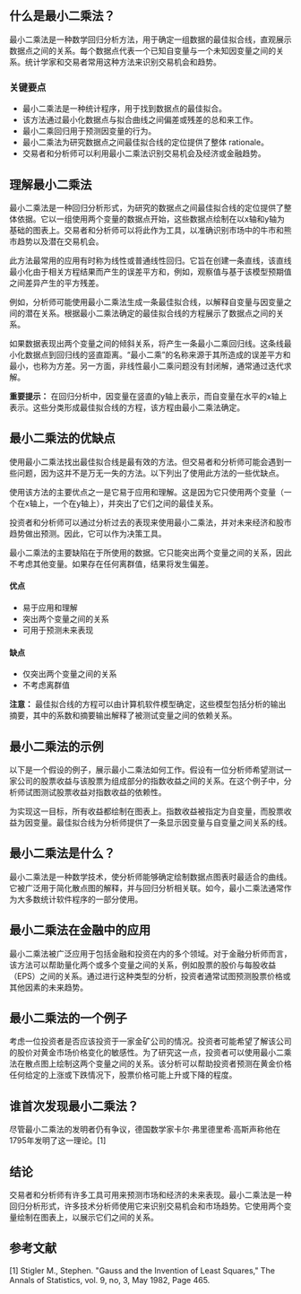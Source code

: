 ## 什么是最小二乘法？

最小二乘法是一种数学回归分析方法，用于确定一组数据的最佳拟合线，直观展示数据点之间的关系。每个数据点代表一个已知自变量与一个未知因变量之间的关系。统计学家和交易者常用这种方法来识别交易机会和趋势。

### 关键要点

- 最小二乘法是一种统计程序，用于找到数据点的最佳拟合。
- 该方法通过最小化数据点与拟合曲线之间偏差或残差的总和来工作。
- 最小二乘回归用于预测因变量的行为。
- 最小二乘法为研究数据点之间最佳拟合线的定位提供了整体 rationale。
- 交易者和分析师可以利用最小二乘法识别交易机会及经济或金融趋势。

## 理解最小二乘法

最小二乘法是一种回归分析形式，为研究的数据点之间最佳拟合线的定位提供了整体依据。它以一组使用两个变量的数据点开始，这些数据点绘制在以x轴和y轴为基础的图表上。交易者和分析师可以将此作为工具，以准确识别市场中的牛市和熊市趋势以及潜在交易机会。

此方法最常用的应用有时称为线性或普通线性回归。它旨在创建一条直线，该直线最小化由于相关方程结果而产生的误差平方和，例如，观察值与基于该模型预期值之间差异产生的平方残差。

例如，分析师可能使用最小二乘法生成一条最佳拟合线，以解释自变量与因变量之间的潜在关系。根据最小二乘法确定的最佳拟合线的方程展示了数据点之间的关系。

如果数据表现出两个变量之间的倾斜关系，将产生一条最小二乘回归线。这条线最小化数据点到回归线的竖直距离。“最小二乘”的名称来源于其所造成的误差平方和最小，也称为方差。另一方面，非线性最小二乘问题没有封闭解，通常通过迭代求解。

**重要提示：** 在回归分析中，因变量在竖直的y轴上表示，而自变量在水平的x轴上表示。这些分类形成最佳拟合线的方程，该方程由最小二乘法确定。

## 最小二乘法的优缺点

使用最小二乘法找出最佳拟合线是最有效的方法。但交易者和分析师可能会遇到一些问题，因为这并不是万无一失的方法。以下列出了使用此方法的一些优缺点。

使用该方法的主要优点之一是它易于应用和理解。这是因为它只使用两个变量（一个在x轴上，一个在y轴上），并突出了它们之间的最佳关系。

投资者和分析师可以通过分析过去的表现来使用最小二乘法，并对未来经济和股市趋势做出预测。因此，它可以作为决策工具。

最小二乘法的主要缺陷在于所使用的数据。它只能突出两个变量之间的关系，因此不考虑其他变量。如果存在任何离群值，结果将发生偏差。

#### 优点

- 易于应用和理解
- 突出两个变量之间的关系
- 可用于预测未来表现

#### 缺点

- 仅突出两个变量之间的关系
- 不考虑离群值

**注意：** 最佳拟合线的方程可以由计算机软件模型确定，这些模型包括分析的输出摘要，其中的系数和摘要输出解释了被测试变量之间的依赖关系。

## 最小二乘法的示例

以下是一个假设的例子，展示最小二乘法如何工作。假设有一位分析师希望测试一家公司的股票收益与该股票为组成部分的指数收益之间的关系。在这个例子中，分析师试图测试股票收益对指数收益的依赖性。

为实现这一目标，所有收益都绘制在图表上。指数收益被指定为自变量，而股票收益为因变量。最佳拟合线为分析师提供了一条显示因变量与自变量之间关系的线。

## 最小二乘法是什么？

最小二乘法是一种数学技术，使分析师能够确定绘制数据点图表时最适合的曲线。它被广泛用于简化散点图的解释，并与回归分析相关联。如今，最小二乘法通常作为大多数统计软件程序的一部分使用。

## 最小二乘法在金融中的应用

最小二乘法被广泛应用于包括金融和投资在内的多个领域。对于金融分析师而言，该方法可以帮助量化两个或多个变量之间的关系，例如股票的股价与每股收益（EPS）之间的关系。通过进行这种类型的分析，投资者通常试图预测股票价格或其他因素的未来趋势。

## 最小二乘法的一个例子

考虑一位投资者是否应该投资于一家金矿公司的情况。投资者可能希望了解该公司的股价对黄金市场价格变化的敏感性。为了研究这一点，投资者可以使用最小二乘法在散点图上绘制这两个变量之间的关系。该分析可以帮助投资者预测在黄金价格任何给定的上涨或下跌情况下，股票价格可能上升或下降的程度。

## 谁首次发现最小二乘法？

尽管最小二乘法的发明者仍有争议，德国数学家卡尔·弗里德里希·高斯声称他在1795年发明了这一理论。[1]

## 结论

交易者和分析师有许多工具可用来预测市场和经济的未来表现。最小二乘法是一种回归分析形式，许多技术分析师使用它来识别交易机会和市场趋势。它使用两个变量绘制在图表上，以展示它们之间的关系。

## 参考文献

[1] Stigler M., Stephen. "Gauss and the Invention of Least Squares," The Annals of Statistics, vol. 9, no, 3, May 1982, Page 465.
